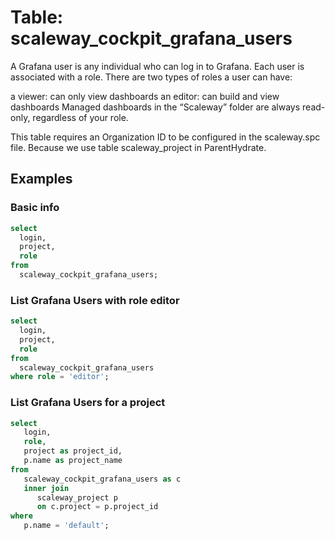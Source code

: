 # Table: scaleway_cockpit_grafana_users

A Grafana user is any individual who can log in to Grafana. Each user is associated with a role. There are two types of roles a user can have:

a viewer: can only view dashboards
an editor: can build and view dashboards
Managed dashboards in the “Scaleway” folder are always read-only, regardless of your role.

This table requires an Organization ID to be configured in the scaleway.spc file. Because we use table scaleway_project in ParentHydrate. 

## Examples

### Basic info

```sql
select
  login,
  project,
  role
from
  scaleway_cockpit_grafana_users;
```

### List Grafana Users with role editor

```sql
select
  login,
  project,
  role
from
  scaleway_cockpit_grafana_users
where role = 'editor';
```

### List Grafana Users for a project

```sql
select
   login,
   role,
   project as project_id,
   p.name as project_name 
from
   scaleway_cockpit_grafana_users as c 
   inner join
      scaleway_project p 
      on c.project = p.project_id 
where
   p.name = 'default';
```
